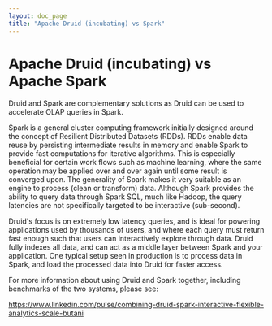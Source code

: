```yaml
---
layout: doc_page
title: "Apache Druid (incubating) vs Spark"
---
```


<!--
  ~ Licensed to the Apache Software Foundation (ASF) under one
  ~ or more contributor license agreements.  See the NOTICE file
  ~ distributed with this work for additional information
  ~ regarding copyright ownership.  The ASF licenses this file
  ~ to you under the Apache License, Version 2.0 (the
  ~ "License"); you may not use this file except in compliance
  ~ with the License.  You may obtain a copy of the License at
  ~
  ~   http://www.apache.org/licenses/LICENSE-2.0
  ~
  ~ Unless required by applicable law or agreed to in writing,
  ~ software distributed under the License is distributed on an
  ~ "AS IS" BASIS, WITHOUT WARRANTIES OR CONDITIONS OF ANY
  ~ KIND, either express or implied.  See the License for the
  ~ specific language governing permissions and limitations
  ~ under the License.
  -->

# Apache Druid (incubating) vs Apache Spark

Druid and Spark are complementary solutions as Druid can be used to accelerate OLAP queries in Spark.

Spark is a general cluster computing framework initially designed around the concept of Resilient Distributed Datasets (RDDs). 
RDDs enable data reuse by persisting intermediate results 
in memory and enable Spark to provide fast computations for iterative algorithms.
This is especially beneficial for certain work flows such as machine
learning, where the same operation may be applied over and over
again until some result is converged upon. The generality of Spark makes it very suitable as an engine to process (clean or transform) data. 
Although Spark provides the ability to query data through Spark SQL, much like Hadoop, the query latencies are not specifically targeted to be interactive (sub-second).

Druid's focus is on extremely low latency queries, and is ideal for powering applications used by thousands of users, and where each query must 
return fast enough such that users can interactively explore through data. Druid fully indexes all data, and can act as a middle layer between Spark and your application. 
One typical setup seen in production is to process data in Spark, and load the processed data into Druid for faster access.

For more information about using Druid and Spark together, including benchmarks of the two systems, please see:

<https://www.linkedin.com/pulse/combining-druid-spark-interactive-flexible-analytics-scale-butani>
